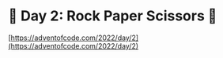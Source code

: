 # 🎄 Day 2: Rock Paper Scissors 🎄

[https://adventofcode.com/2022/day/2](https://adventofcode.com/2022/day/2)
